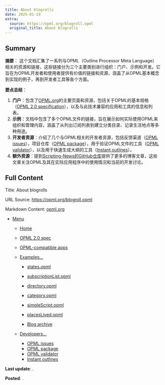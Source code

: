 ```yaml
---
title: About blogrolls
date: 2025-01-19
extra:
  source: https://opml.org/blogroll.opml
  original_title: About blogrolls
---
```

## Summary
**摘要**：
这个文档汇集了一系列与OPML（Outline Processor Meta Language）相关的资源和链接，这些链接分为三个主要类别进行组织：门户、示例和开发。它旨在为OPML开发者和使用者提供有价值的链接和资源，涵盖了从OPML基本概念到实现的例子，再到开发者工具等各个方面。

**要点总结**：
1. **门户**：包含了[OPML.org](https://opml.org)的主要页面和资源，包括关于OPML的基本规格（[OPML 2.0 specification](https://opml.org/spec2.opml)），以及与此技术兼容的应用和工具的信息和列表。
2. **示例**：文档中包含了多个OPML文件的链接，旨在展示如何实际使用OPML来组织和管理内容，涵盖了从列出订阅列表到建立分类目录、记录生活地点等多种用途。
3. **开发者资源**：介绍了几个与OPML相关的开发者资源，包括反馈渠道（[OPML issues](https://github.com/scripting/opml.org/issues)），项目仓库（[OPML package](https://github.com/scripting/opmlPackage)），用于验证OPML文件的工具（[OPML validator](https://github.com/scripting/opml.org/tree/main/opmlValidator)），以及用于快速生成大纲的工具（[Instant outlines](https://github.com/scripting/instantOutlines)）。
4. **额外资源**：提到[Scripting-News的GitHub仓库](https://github.com/scripting/Scripting-News/tree/master/blog/opml)提供了更多的博客文章，这些文章关注OPML及其在实际应用程序中的使用情况和当前的开发讨论。
## Full Content
Title: About blogrolls

URL Source: https://opml.org/blogroll.opml

Markdown Content:
[opml.org](https://opml.org/)

*   [Menu](https://opml.org/blogroll.opml#) 
    *   [Home](https://opml.org/)
    *   [OPML 2.0 spec](https://opml.org/spec2.opml)
    
    *   [OPML-compatible apps](https://opml.org/compatibleApps.opml)
    
    *   [Examples...](https://opml.org/blogroll.opml#)
        *   [states.opml](https://opml.org/examples/states.opml?format=opml)
        *   [subscriptionList.opml](https://opml.org/examples/subscriptionList.opml?format=opml)
        *   [directory.opml](https://opml.org/examples/directory.opml?format=opml)
        *   [category.opml](https://opml.org/examples/category.opml?format=opml)
        *   [simpleScript.opml](https://opml.org/examples/simpleScript.opml?format=opml)
        *   [placesLived.opml](https://opml.org/examples/placesLived.opml?format=opml)
        
        *   [Blog archive](https://github.com/scripting/Scripting-News/tree/master/blog/opml)
    
    *   [Developers...](https://opml.org/blogroll.opml#)
        *   [OPML issues](https://github.com/scripting/opml.org/issues)
        *   [OPML package](https://github.com/scripting/opmlPackage)
        *   [OPML validator](https://github.com/scripting/opml.org/tree/main/opmlValidator)
        *   [Instant outlines](https://github.com/scripting/instantOutlines)

**Last update**: .

**Posted**: .

